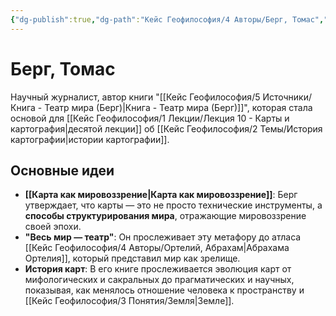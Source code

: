```yaml
---
{"dg-publish":true,"dg-path":"Кейс Геофилософия/4 Авторы/Берг, Томас","permalink":"/kejs-geofilosofiya/4-avtory/berg-tomas/","dgShowLocalGraph":true}
---
```


# Берг, Томас

Научный журналист, автор книги "[[Кейс Геофилософия/5 Источники/Книга - Театр мира (Берг)\|Книга - Театр мира (Берг)]]", которая стала основой для [[Кейс Геофилософия/1 Лекции/Лекция 10 - Карты и картография\|десятой лекции]] об [[Кейс Геофилософия/2 Темы/История картографии\|истории картографии]].

## Основные идеи
- **[[Карта как мировоззрение\|Карта как мировоззрение]]**: Берг утверждает, что карты — это не просто технические инструменты, а **способы структурирования мира**, отражающие мировоззрение своей эпохи.
- **"Весь мир — театр"**: Он прослеживает эту метафору до атласа [[Кейс Геофилософия/4 Авторы/Ортелий, Абрахам\|Абрахама Ортелия]], который представил мир как зрелище.
- **История карт**: В его книге прослеживается эволюция карт от мифологических и сакральных до прагматических и научных, показывая, как менялось отношение человека к пространству и [[Кейс Геофилософия/3 Понятия/Земля\|Земле]].